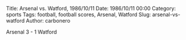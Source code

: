 Title: Arsenal vs. Watford, 1986/10/11
Date: 1986/10/11 00:00
Category: sports
Tags: football, football scores, Arsenal, Watford
Slug: arsenal-vs-watford
Author: carbonero


Arsenal 3 - 1 Watford
